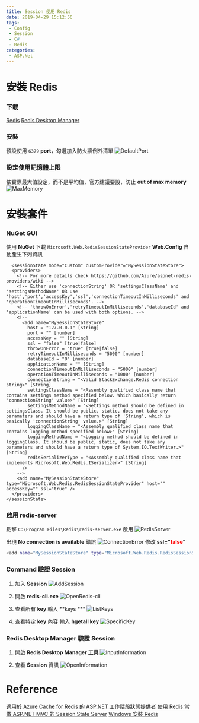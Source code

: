 ```yaml
---
title: Session 使用 Redis
date: 2019-04-29 15:12:56
tags:
 - Config
 - Session
 - C#
 - Redis
categories: 
 - ASP.Net
---
```


# 安裝 Redis
### 下載
[Redis](https://github.com/MicrosoftArchive/redis/releases/download/win-3.0.504/Redis-x64-3.0.504.msi)
[Redis Desktop Manager](https://sourceforge.net/projects/redis-desktop-manager.mirror/files/0.8.8/redis-desktop-manager-0.8.8.384.exe/download)

### 安裝
預設使用 `6379` **port**，勾選加入防火牆例外清單
![DefaultPort](1.png)

### 設定使用記憶體上限
依實際最大值設定，而不是平均值，官方建議要設，防止 **out of max memory**
![MaxMemory](2.png)

# 安裝套件
### NuGet GUI
使用 **NuGet** 下載 `Microsoft.Web.RedisSessionStateProvider`
**Web.Config** 自動產生下列資訊

      <sessionState mode="Custom" customProvider="MySessionStateStore">
      <providers>
        <!-- For more details check https://github.com/Azure/aspnet-redis-providers/wiki -->
        <!-- Either use 'connectionString' OR 'settingsClassName' and 'settingsMethodName' OR use 'host','port','accessKey','ssl','connectionTimeoutInMilliseconds' and 'operationTimeoutInMilliseconds'. -->
        <!-- 'throwOnError','retryTimeoutInMilliseconds','databaseId' and 'applicationName' can be used with both options. -->
        <!--
          <add name="MySessionStateStore" 
            host = "127.0.0.1" [String]
            port = "" [number]
            accessKey = "" [String]
            ssl = "false" [true|false]
            throwOnError = "true" [true|false]
            retryTimeoutInMilliseconds = "5000" [number]
            databaseId = "0" [number]
            applicationName = "" [String]
            connectionTimeoutInMilliseconds = "5000" [number]
            operationTimeoutInMilliseconds = "1000" [number]
            connectionString = "<Valid StackExchange.Redis connection string>" [String]
            settingsClassName = "<Assembly qualified class name that contains settings method specified below. Which basically return 'connectionString' value>" [String]
            settingsMethodName = "<Settings method should be defined in settingsClass. It should be public, static, does not take any parameters and should have a return type of 'String', which is basically 'connectionString' value.>" [String]
            loggingClassName = "<Assembly qualified class name that contains logging method specified below>" [String]
            loggingMethodName = "<Logging method should be defined in loggingClass. It should be public, static, does not take any parameters and should have a return type of System.IO.TextWriter.>" [String]
            redisSerializerType = "<Assembly qualified class name that implements Microsoft.Web.Redis.ISerializer>" [String]
          />
        -->
        <add name="MySessionStateStore" type="Microsoft.Web.Redis.RedisSessionStateProvider" host="" accessKey="" ssl="true" />
      </providers>
    </sessionState>

### 啟用 redis-server
點擊 `C:\Program Files\Redis\redis-server.exe` 啟用
![RedisServer](3.png)

出現 **No connection is available** 錯誤
![ConnectionError](4.png)
修改 **ssl="<font color="red">false</font>"**
~~~ bash
<add name="MySessionStateStore" type="Microsoft.Web.Redis.RedisSessionStateProvider" host="" accessKey="" ssl="false" />
~~~

### Command 驗證 Session
1. 加入 **Session**
![AddSession](5.png)

2. 開啟 **redis-cli.exe**
![OpenRedis-cli](6.png)

3. 查看所有 **key**
輸入 **keys ***
![ListKeys](7.png)

4. 查看特定 **key** 內容
輸入 **hgetall key**
![SpecificKey](8.png)

### Redis Desktop Manager 驗證 Session
1. 開啟 **Redis Desktop Manager 工具**
![InputInformation](9.png)

2. 查看 **Session** 資訊
![OpenInformation](10.png)

# Reference
[適用於 Azure Cache for Redis 的 ASP.NET 工作階段狀態提供者](https://docs.microsoft.com/zh-tw/azure/azure-cache-for-redis/cache-aspnet-session-state-provider)
[使用 Redis 當做 ASP.NET MVC 的 Session State Server](https://blog.yowko.com/redis-aspnet-mvc-session-state-server/)
[Windows 安裝 Redis](https://dotblogs.com.tw/zackmyself/2017/04/27/005621)